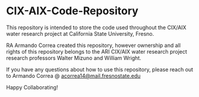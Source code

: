 # CIX-AIX-Code-Repository

This repository is intended to store the code used throughout the CIX/AIX water research project at California State University, Fresno.

RA Armando Correa created this repository, however ownership and all rights of this repository belongs to the ARI CIX/AIX water research project research professors
Walter Mizuno and William Wright.

If you have any questions about how to use this repository, please reach out to Armando Correa @ acorrea14@mail.fresnostate.edu

Happy Collaborating!
